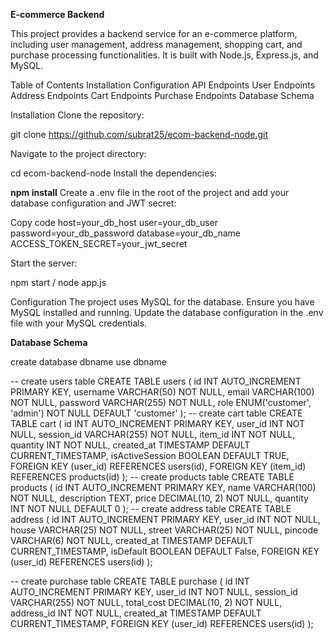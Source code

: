 **E-commerce Backend**


This project provides a backend service for an e-commerce platform, including user management, address management, shopping cart, and purchase processing functionalities. 
It is built with Node.js, Express.js, and MySQL.

Table of Contents
Installation
Configuration
  API Endpoints
  User Endpoints
  Address Endpoints
  Cart Endpoints
  Purchase Endpoints
Database Schema

Installation
Clone the repository:


git clone https://github.com/subrat25/ecom-backend-node.git


Navigate to the project directory:


cd ecom-backend-node
Install the dependencies:

**npm install**
Create a .env file in the root of the project and add your database configuration and JWT secret:

Copy code
host=your_db_host
user=your_db_user
password=your_db_password
database=your_db_name
ACCESS_TOKEN_SECRET=your_jwt_secret


Start the server:

npm start / node app.js


Configuration
The project uses MySQL for the database. Ensure you have MySQL installed and running. Update the database configuration in the .env file with your MySQL credentials.


**Database Schema**

create database dbname
use dbname

-- create users table
CREATE TABLE users (
    id INT AUTO_INCREMENT PRIMARY KEY,
    username VARCHAR(50) NOT NULL,
    email VARCHAR(100) NOT NULL,
    password VARCHAR(255) NOT NULL,
    role ENUM('customer', 'admin') NOT NULL DEFAULT 'customer'
);
-- create cart table
CREATE TABLE cart (
    id INT AUTO_INCREMENT PRIMARY KEY,
    user_id INT NOT NULL,
    session_id VARCHAR(255) NOT NULL,
    item_id INT NOT NULL,
    quantity INT NOT NULL,
    created_at TIMESTAMP DEFAULT CURRENT_TIMESTAMP,
    isActiveSession BOOLEAN DEFAULT TRUE,
    FOREIGN KEY (user_id) REFERENCES users(id),
    FOREIGN KEY (item_id) REFERENCES products(id)
);
-- create products table
CREATE TABLE products (
    id INT AUTO_INCREMENT PRIMARY KEY,
    name VARCHAR(100) NOT NULL,
    description TEXT,
    price DECIMAL(10, 2) NOT NULL,
    quantity INT NOT NULL DEFAULT 0
);
-- create address table
CREATE TABLE address (
    id INT AUTO_INCREMENT PRIMARY KEY,
    user_id INT NOT NULL,
    house VARCHAR(25) NOT NULL,
    street VARCHAR(25) NOT NULL,
    pincode VARCHAR(6) NOT NULL,
    created_at TIMESTAMP DEFAULT CURRENT_TIMESTAMP,
    isDefault BOOLEAN DEFAULT False,
    FOREIGN KEY (user_id) REFERENCES users(id)
);

-- create purchase table
CREATE TABLE purchase (
    id INT AUTO_INCREMENT PRIMARY KEY,
    user_id INT NOT NULL,
    session_id VARCHAR(255) NOT NULL,
    total_cost DECIMAL(10, 2) NOT NULL,
    address_id INT NOT NULL,
    created_at TIMESTAMP DEFAULT CURRENT_TIMESTAMP,
    FOREIGN KEY (user_id) REFERENCES users(id)
);




